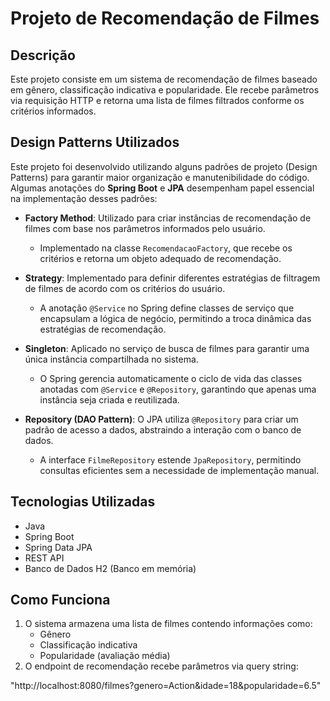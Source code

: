 # Projeto de Recomendação de Filmes

## Descrição
Este projeto consiste em um sistema de recomendação de filmes baseado em gênero, classificação indicativa e popularidade. Ele recebe parâmetros via requisição HTTP e retorna uma lista de filmes filtrados conforme os critérios informados.

## Design Patterns Utilizados
Este projeto foi desenvolvido utilizando alguns padrões de projeto (Design Patterns) para garantir maior organização e manutenibilidade do código. Algumas anotações do **Spring Boot** e **JPA** desempenham papel essencial na implementação desses padrões:

- **Factory Method**: Utilizado para criar instâncias de recomendação de filmes com base nos parâmetros informados pelo usuário.  
  - Implementado na classe `RecomendacaoFactory`, que recebe os critérios e retorna um objeto adequado de recomendação.  

- **Strategy**: Implementado para definir diferentes estratégias de filtragem de filmes de acordo com os critérios do usuário.  
  - A anotação `@Service` no Spring define classes de serviço que encapsulam a lógica de negócio, permitindo a troca dinâmica das estratégias de recomendação.  

- **Singleton**: Aplicado no serviço de busca de filmes para garantir uma única instância compartilhada no sistema.  
  - O Spring gerencia automaticamente o ciclo de vida das classes anotadas com `@Service` e `@Repository`, garantindo que apenas uma instância seja criada e reutilizada.  

- **Repository (DAO Pattern)**: O JPA utiliza `@Repository` para criar um padrão de acesso a dados, abstraindo a interação com o banco de dados.  
  - A interface `FilmeRepository` estende `JpaRepository`, permitindo consultas eficientes sem a necessidade de implementação manual.  

## Tecnologias Utilizadas
- Java
- Spring Boot
- Spring Data JPA
- REST API
- Banco de Dados H2 (Banco em memória)

## Como Funciona
1. O sistema armazena uma lista de filmes contendo informações como:
   - Gênero
   - Classificação indicativa
   - Popularidade (avaliação média)
2. O endpoint de recomendação recebe parâmetros via query string:

"http://localhost:8080/filmes?genero=Action&idade=18&popularidade=6.5"
